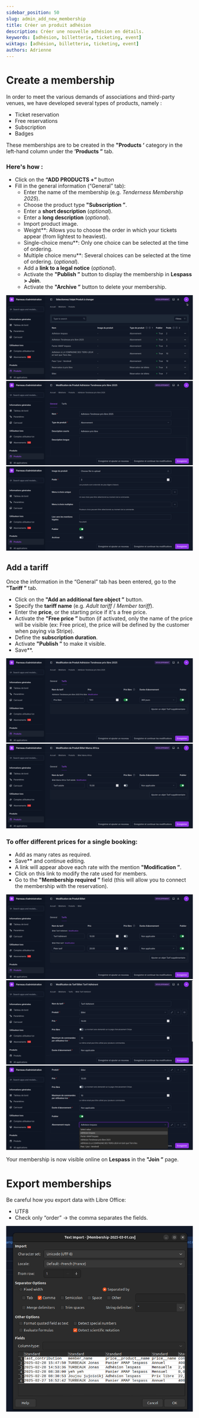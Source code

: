 ```yaml
---
sidebar_position: 50
slug: admin_add_new_membership
title: Créer un produit adhésion
description: Créer une nouvelle adhésion en détails.
keywords: [adhésion, billetterie, ticketing, event]
wiktags: [adhésion, billetterie, ticketing, event]
authors: Adrienne
---
```


# Create a membership  

In order to meet the various demands of associations and third-party venues, we have developed several types of products, namely :  
   - Ticket reservation
   - Free reservations
   - Subscription
   - Badges  

These memberships are to be created in the **"Products ‘** category in the left-hand column under the **’Products ”** tab.  

### Here's how :  

- Click on the **“ADD PRODUCTS +”** button  
- Fill in the general information (“General” tab):  
  - Enter the name of the membership (e.g. *Tenderness Membership 2025*).  
  - Choose the product type **"Subscription ”**.  
  - Enter a **short description** (*optional*).  
  - Enter a **long description** (*optional*).  
  - Import product image.  
  - Weight**: Allows you to choose the order in which your tickets appear (from lightest to heaviest).  
  - Single-choice menu**: Only one choice can be selected at the time of ordering. 
  - Multiple choice menu**: Several choices can be selected at the time of ordering. (*optional*).  
  - Add a **link to a legal notice** (*optional*).  
  - Activate the **"Publish ”** button to display the membership in **Lespass > Join**.  
  - Activate the **"Archive ”** button to delete your membership.  

![](/img/adhesion1.png)
![](/img/adhesion2.png)
![](/img/adhesion3.png)

## Add a tariff  

Once the information in the “General” tab has been entered, go to the **"Tariff ”** tab.  

- Click on the **"Add an additional fare object ”** button.  
- Specify the **tariff name** (e.g. *Adult tariff* / *Member tariff*).  
- Enter the **price**, or the starting price if it's a free price.  
- Activate the **"Free price ”** button (if activated, only the name of the price will be visible (ex: Free price), the price will be defined by the customer when paying via Stripe).  
- Define the **subscription duration**.  
- Activate **"Publish ”** to make it visible.  
- Save**.  

![](/img/adhesion4.png)
![](/img/adhesion5.png)


### To offer different prices for a single booking:  

- Add as many rates as required.  
- Save** and continue editing.  
- A link will appear above each rate with the mention **"Modification ”**.  
- Click on this link to modify the rate used for members.  
- Go to the **"Membership required ”** field (this will allow you to connect the membership with the reservation).  

![](/img/adhesion6.png)
![](/img/adhesion7.png)
![](/img/adhesion8.png)

Your membership is now visible online on **Lespass** in the **"Join ”** page.


# Export memberships

Be careful how you export data with Libre Office:

  - UTF8
  - Check only “order” -> the comma separates the fields.
  
![export adhésion](/img/exportadhesion.png)